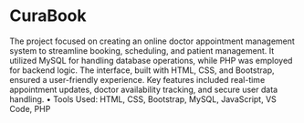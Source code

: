 # CuraBook
The project focused on creating an online doctor appointment management system to streamline booking,
scheduling, and patient management. It utilized MySQL for handling database operations, while PHP was
employed for backend logic. The interface, built with HTML, CSS, and Bootstrap, ensured a user-friendly
experience. Key features included real-time appointment updates, doctor availability tracking, and secure user
data handling.
• Tools Used: HTML, CSS, Bootstrap, MySQL, JavaScript, VS Code, PHP
